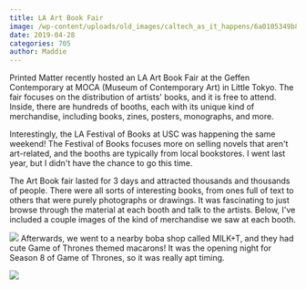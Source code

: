 ```yaml
---
title: LA Art Book Fair
image: /wp-content/uploads/old_images/caltech_as_it_happens/6a0105349b8251970b0240a4a63b23200b.jpg
date: 2019-04-28
categories: 705
author: Maddie
---
```


Printed Matter recently hosted an LA Art Book Fair at the Geffen Contemporary at MOCA (Museum of Contemporary Art) in Little Tokyo. The fair focuses on the distribution of artists' books, and it is free to attend. Inside, there are hundreds of booths, each with its unique kind of merchandise, including books, zines, posters, monographs, and more.

Interestingly, the LA Festival of Books at USC was happening the same weekend! The Festival of Books focuses more on selling novels that aren't art-related, and the booths are typically from local bookstores. I went last year, but I didn't have the chance to go this time.

The Art Book fair lasted for 3 days and attracted thousands and thousands of people. There were all sorts of interesting books, from ones full of text to others that were purely photographs or drawings. It was fascinating to just browse through the material at each booth and talk to the artists. Below, I've included a couple images of the kind of merchandise we saw at each booth.


![](/old_images/caltech_as_it_happens/6a0105349b8251970b0240a4a63b1f200b.jpg)
Afterwards, we went to a nearby boba shop called MILK+T, and they had cute Game of Thrones themed macarons! It was the opening night for Season 8 of Game of Thrones, so it was really apt timing.


![](/old_images/caltech_as_it_happens/6a0105349b8251970b0240a4a63b2c200b.jpg)
